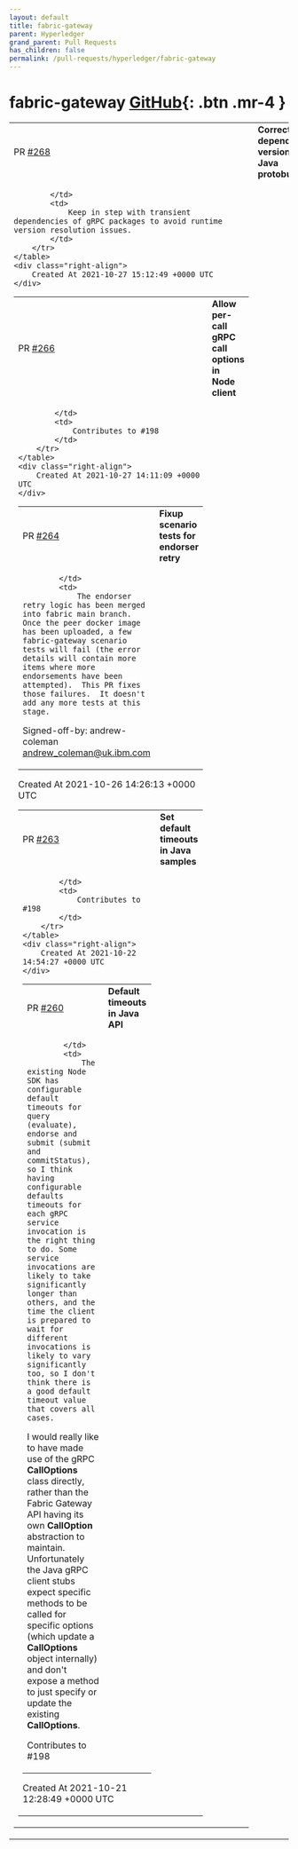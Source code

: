 ```yaml
---
layout: default
title: fabric-gateway
parent: Hyperledger
grand_parent: Pull Requests
has_children: false
permalink: /pull-requests/hyperledger/fabric-gateway
---
```


# fabric-gateway <span class="fs-3 right-align">[GitHub](https://github.com/hyperledger/fabric-gateway){: .btn .mr-4 }</span>


<div>
    <table>
        <tr>
            <td>
                PR <a href="https://github.com/hyperledger/fabric-gateway/pull/268" class=".btn">#268</a>
            </td>
            <td>
                <b>
                    Correct dependency version for Java protobufs
                </b>
            </td>
        </tr>
        <tr>
            <td>
                
            </td>
            <td>
                Keep in step with transient dependencies of gRPC packages to avoid runtime version resolution issues.
            </td>
        </tr>
    </table>
    <div class="right-align">
        Created At 2021-10-27 15:12:49 +0000 UTC
    </div>
</div>

<div>
    <table>
        <tr>
            <td>
                PR <a href="https://github.com/hyperledger/fabric-gateway/pull/266" class=".btn">#266</a>
            </td>
            <td>
                <b>
                    Allow per-call gRPC call options in Node client
                </b>
            </td>
        </tr>
        <tr>
            <td>
                
            </td>
            <td>
                Contributes to #198 
            </td>
        </tr>
    </table>
    <div class="right-align">
        Created At 2021-10-27 14:11:09 +0000 UTC
    </div>
</div>

<div>
    <table>
        <tr>
            <td>
                PR <a href="https://github.com/hyperledger/fabric-gateway/pull/264" class=".btn">#264</a>
            </td>
            <td>
                <b>
                    Fixup scenario tests for endorser retry
                </b>
            </td>
        </tr>
        <tr>
            <td>
                
            </td>
            <td>
                The endorser retry logic has been merged into fabric main branch.  Once the peer docker image has been uploaded, a few fabric-gateway scenario tests will fail (the error details will contain more items where more endorsements have been attempted).  This PR fixes those failures.  It doesn't add any more tests at this stage.

Signed-off-by: andrew-coleman <andrew_coleman@uk.ibm.com>
            </td>
        </tr>
    </table>
    <div class="right-align">
        Created At 2021-10-26 14:26:13 +0000 UTC
    </div>
</div>

<div>
    <table>
        <tr>
            <td>
                PR <a href="https://github.com/hyperledger/fabric-gateway/pull/263" class=".btn">#263</a>
            </td>
            <td>
                <b>
                    Set default timeouts in Java samples
                </b>
            </td>
        </tr>
        <tr>
            <td>
                
            </td>
            <td>
                Contributes to #198 
            </td>
        </tr>
    </table>
    <div class="right-align">
        Created At 2021-10-22 14:54:27 +0000 UTC
    </div>
</div>

<div>
    <table>
        <tr>
            <td>
                PR <a href="https://github.com/hyperledger/fabric-gateway/pull/260" class=".btn">#260</a>
            </td>
            <td>
                <b>
                    Default timeouts in Java API
                </b>
            </td>
        </tr>
        <tr>
            <td>
                
            </td>
            <td>
                The existing Node SDK has configurable default timeouts for query (evaluate), endorse and submit (submit and commitStatus), so I think having configurable defaults timeouts for each gRPC service invocation is the right thing to do. Some service invocations are likely to take significantly longer than others, and the time the client is prepared to wait for different invocations is likely to vary significantly too, so I don't think there is a good default timeout value that covers all cases.

I would really like to have made use of the gRPC **CallOptions** class directly, rather than the Fabric Gateway API having its own **CallOption** abstraction to maintain. Unfortunately the Java gRPC client stubs expect specific methods to be called for specific options (which update a **CallOptions** object internally) and don't expose a method to just specify or update the existing **CallOptions**.

Contributes to #198 
            </td>
        </tr>
    </table>
    <div class="right-align">
        Created At 2021-10-21 12:28:49 +0000 UTC
    </div>
</div>

